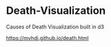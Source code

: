 # Death-Visualization
Causes of Death Visualization built in d3

<a href="https://mvhdi.github.io/death.html"> https://mvhdi.github.io/death.html </a>
